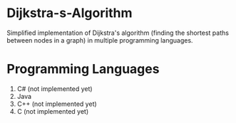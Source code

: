 # Dijkstra-s-Algorithm
Simplified implementation of Dijkstra's algorithm (finding the shortest paths between nodes in a graph) in multiple programming languages.
# Programming Languages
1) C# (not implemented yet)  
2) Java  
3) C++ (not implemented yet)  
4) C (not implemented yet)  
